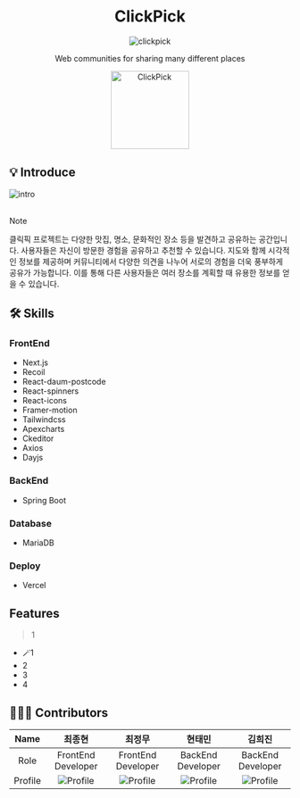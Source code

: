 <h1 align="center">ClickPick</h1>

<div align="center">

![clickpick](https://github.com/ClickPickProject/FrontEnd/assets/144521987/3eefdd64-2266-4c81-be7d-aff6a65acd8c)

</div>
<p align="center">
Web communities for sharing many different places

<div align="center">
  <a href="https://clickpick.vercel.app/">
    <img alt="ClickPick" title="ClickPick" src="https://github.com/ClickPickProject/FrontEnd/assets/144521987/d4d01382-aab1-473c-b65e-0ce6b14f7e1a" width="140">
  </a>
  </div>
</p>

## 💡 Introduce

<img alt="intro" src="https://github.com/ClickPickProject/FrontEnd/assets/144521987/8e962d78-f5bf-4f86-8fe0-736951ae7fed"> <br /><br />

> [!NOTE]
>
> 클릭픽 프로젝트는 다양한 맛집, 명소, 문화적인 장소 등을 발견하고 공유하는 공간입니다. 사용자들은 자신이 방문한 경험을 공유하고 추천할 수 있습니다. 지도와 함께 시각적인 정보를 제공하며 커뮤니티에서 다양한 의견을 나누어 서로의 경험을 더욱 풍부하게 공유가 가능합니다. 이를 통해 다른 사용자들은 여러 장소를 계획할 때 유용한 정보를 얻을 수 있습니다.

## 🛠️ Skills

### FrontEnd

- Next.js
- Recoil
- React-daum-postcode
- React-spinners
- React-icons
- Framer-motion
- Tailwindcss
- Apexcharts
- Ckeditor
- Axios
- Dayjs

### BackEnd

- Spring Boot

### Database

- MariaDB

### Deploy

- Vercel

## Features

> 1

- 🪄1
- 2
- 3
- 4

## 👩🏻‍💻 Contributors

|  Name   |                  최종현                   |                     최정무                     |                        현태민                        |                    김희진                     |
| :-----: | :---------------------------------------: | :--------------------------------------------: | :--------------------------------------------------: | :-------------------------------------------: |
|  Role   |            FrontEnd Developer             |               FrontEnd Developer               |                  BackEnd Developer                   |               BackEnd Developer               |
| Profile | ![Profile](https://github.com/elbyss.png) | ![Profile](https://github.com/choijungmua.png) | ![Profile](https://github.com/taemintaeminHyeon.png) | ![Profile](https://github.com/huijin-kim.png) |
